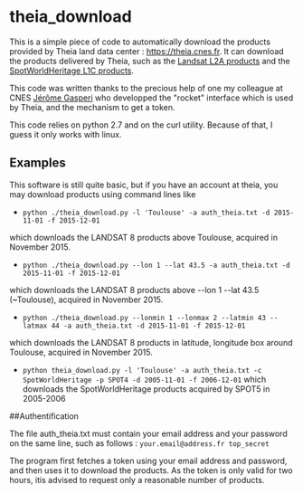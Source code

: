 # theia_download

This is a simple piece of code to automatically download the products provided by Theia land data center : https://theia.cnes.fr. It can download the products delivered by Theia, such as the [Landsat L2A products](http://www.cesbio.ups-tlse.fr/multitemp/?page_id=3487) and the [SpotWorldHeritage L1C products](https://www.theia-land.fr/en/projects/spot-world-heritage).

This code was written thanks to the precious help of one my colleague at CNES [Jérôme Gasperi](https://www.linkedin.com/pulse/rocket-earth-your-pocket-gasperi-jerome) who developped the "rocket" interface which is used by Theia, and the mechanism to get a token.

This code relies on python 2.7 and on the curl utility. Because of that, I guess it only works with linux.

## Examples
This software is still quite basic, but if you have an account at theia, you may download products using command lines like 

- `python ./theia_download.py -l 'Toulouse' -a auth_theia.txt -d 2015-11-01 -f 2015-12-01`

 which downloads the LANDSAT 8 products above Toulouse, acquired in November 2015.

- `python ./theia_download.py --lon 1 --lat 43.5 -a auth_theia.txt -d 2015-11-01 -f 2015-12-01`

 which downloads the LANDSAT 8 products above --lon 1 --lat 43.5 (~Toulouse), acquired in November 2015.

- `python ./theia_download.py --lonmin 1 --lonmax 2 --latmin 43 --latmax 44 -a auth_theia.txt -d 2015-11-01 -f 2015-12-01`

 which downloads the LANDSAT 8 products in latitude, longitude box around Toulouse, acquired in November 2015.


- `python theia_download.py -l 'Toulouse' -a auth_theia.txt -c SpotWorldHeritage -p SPOT4 -d 2005-11-01 -f 2006-12-01`
 which downloads the SpotWorldHeritage products acquired by SPOT5 in 2005-2006

##Authentification 

The file auth_theia.txt must contain your email address and your password on the same line, such as follows :
`your.email@address.fr top_secret`

The program first fetches a token using your email address and password, and then uses it to download the products. As the token is only valid for two hours, itis advised to request only a reasonable number of products. 


